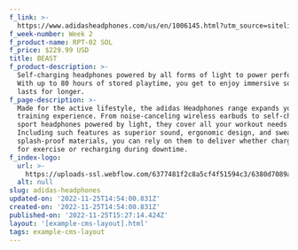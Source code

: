 ```yaml
---
f_link: >-
  https://www.adidasheadphones.com/us/en/1006145.html?utm_source=sitelink&amp;utm_medium=hypebeast&amp;utm_campaign=giftindex_marketing_us_202211&amp;utm_content=rpt02sol
f_week-number: Week 2
f_product-name: RPT-02 SOL
f_price: $229.99 USD
title: BEAST
f_product-description: >-
  Self-charging headphones powered by all forms of light to power performance.
  With up to 80 hours of stored playtime, you get to enjoy immersive sound that
  lasts for longer.
f_page-description: >-
  Made for the active lifestyle, the adidas Headphones range expands your
  training experience. From noise-canceling wireless earbuds to self-charging
  sport headphones powered by light, they cover all your workout needs.
  Including such features as superior sound, ergonomic design, and sweat-and
  splash-proof materials, you can rely on them to deliver whether charging up
  for exercise or recharging during downtime.
f_index-logo:
  url: >-
    https://uploads-ssl.webflow.com/6377481f2c8a5cf4f51594c3/6380d7089a6441bcf58b47b7_uc.svg
  alt: null
slug: adidas-headphones
updated-on: '2022-11-25T14:54:00.831Z'
created-on: '2022-11-25T14:54:00.831Z'
published-on: '2022-11-25T15:27:14.424Z'
layout: '[example-cms-layout].html'
tags: example-cms-layout
---
```



